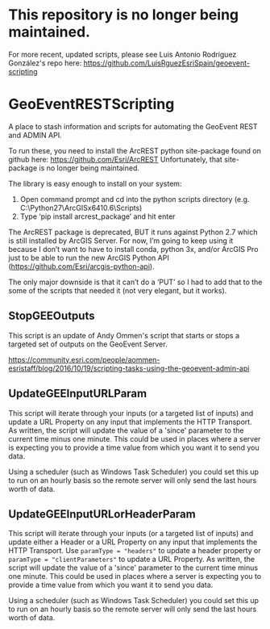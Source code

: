 
# This repository is no longer being maintained.
For more recent, updated scripts, please see Luis Antonio Rodríguez González's repo here: https://github.com/LuisRguezEsriSpain/geoevent-scripting

# GeoEventRESTScripting
A place to stash information and scripts for automating the GeoEvent REST and ADMIN API.

To run these, you need to install the ArcREST python site-package found on github here: https://github.com/Esri/ArcREST 
Unfortunately, that site-package is no longer being maintained.

The library is easy enough to install on your system:
1.	Open command prompt and cd into the python scripts directory (e.g. C:\Python27\ArcGISx6410.6\Scripts)
2.	Type ‘pip install arcrest_package’ and hit enter

The ArcREST package is deprecated, BUT it runs against Python 2.7 which is still installed by ArcGIS Server. For now, I’m going to keep using it because I don’t want to have to install conda, python 3x, and/or ArcGIS Pro just to be able to run the new ArcGIS Python API (https://github.com/Esri/arcgis-python-api). 

The only major downside is that it can’t do a ‘PUT’ so I had to add that to the some of the scripts that needed it (not very elegant, but it works).

## StopGEEOutputs
This script is an update of Andy Ommen's script that starts or stops a targeted set of outputs on the GeoEvent Server.

https://community.esri.com/people/aommen-esristaff/blog/2016/10/19/scripting-tasks-using-the-geoevent-admin-api

## UpdateGEEInputURLParam
This script will iterate through your inputs (or a targeted list of inputs) and update a URL Property on any input that implements the HTTP Transport.  As written, the script will update the value of a 'since' parameter to the current time minus one minute. This could be used in places where a server is expecting you to provide a time value from which you want it to send you data.  

Using a scheduler (such as Windows Task Scheduler) you could set this up to run on an hourly basis so the remote server will only send the last hours worth of data.

## UpdateGEEInputURLorHeaderParam
This script will iterate through your inputs (or a targeted list of inputs) and update either a Header or a URL Property on any input that implements the HTTP Transport.  Use ```paramType = "headers"``` to update a header property or ```paramType = "clientParameters"``` to update a URL Property. As written, the script will update the value of a 'since' parameter to the current time minus one minute. This could be used in places where a server is expecting you to provide a time value from which you want it to send you data.

Using a scheduler (such as Windows Task Scheduler) you could set this up to run on an hourly basis so the remote server will only send the last hours worth of data.

